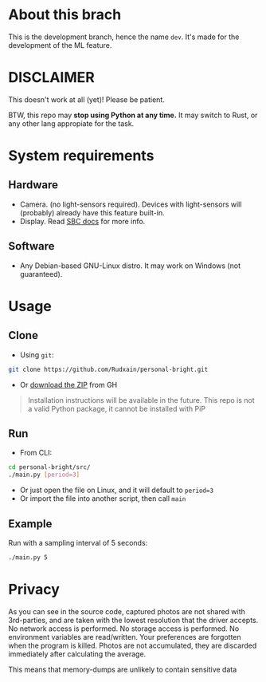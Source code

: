 # About this brach
This is the development branch, hence the name `dev`. It's made for the development of the ML feature.

# DISCLAIMER
This doesn't work at all (yet)! Please be patient.

BTW, this repo may **stop using Python at any time.** It may switch to Rust, or any other lang appropiate for the task.

# System requirements
## Hardware
- Camera. (no light-sensors required). Devices with light-sensors will (probably) already have this feature built-in.
- Display. Read [SBC docs](https://crozzers.github.io/screen_brightness_control/extras/Installing%20On%20Linux.html) for more info.
## Software
- Any Debian-based GNU-Linux distro. It may work on Windows (not guaranteed).

# Usage
## Clone
- Using `git`:
```sh
git clone https://github.com/Rudxain/personal-bright.git
```
- Or [download the ZIP](https://github.com/Rudxain/personal-bright/archive/refs/heads/dev.zip) from GH

> Installation instructions will be available in the future. This repo is not a valid Python package, it cannot be installed with PiP

## Run
- From CLI:
```sh
cd personal-bright/src/
./main.py [period=3]
```
- Or just open the file on Linux, and it will default to `period=3`
- Or import the file into another script, then call `main`

## Example
Run with a sampling interval of 5 seconds:
```sh
./main.py 5
```

# Privacy
As you can see in the source code, captured photos are not shared with 3rd-parties, and are taken with the lowest resolution that the driver accepts. No network access is performed. No storage access is performed. No environment variables are read/written. Your preferences are forgotten when the program is killed. Photos are not accumulated, they are discarded immediately after calculating the average.

This means that memory-dumps are unlikely to contain sensitive data
